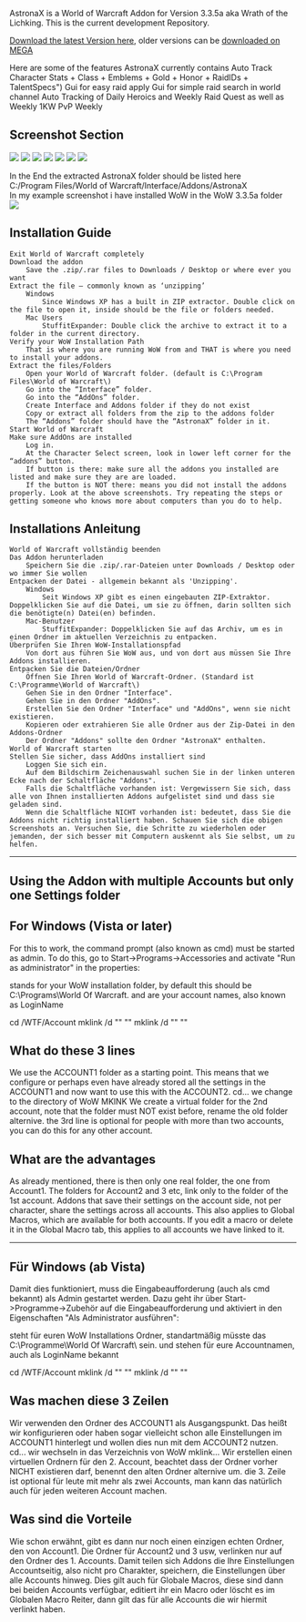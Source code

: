 AstronaX is a World of Warcraft Addon for Version 3.3.5a aka Wrath of the Lichking. This is the current development Repository.

<a href="https://mega.nz/file/rd8kxSDB#ELFypu5XKVkdEmZcL71KQ27r2UJDMzo5UOYav1oHxfU">Download the latest Version here</a>, older versions can be <a href="https://mega.nz/#F!CMMAXICB!uQ_Ma9DWCaXFfk9WzWZILA">downloaded on MEGA</a>

Here are some of the features AstronaX currently contains
Auto Track Character Stats + Class + Emblems + Gold + Honor + RaidIDs + TalentSpecs")
Gui for easy raid apply 
Gui for simple raid search in world channel
Auto Tracking of Daily Heroics and Weekly Raid Quest as well as Weekly 1KW PvP Weekly

Screenshot Section
-----------------------------------------------------------------------------------------------------------------------------
<img src="https://raw.githubusercontent.com/kantmn/LUA_AstronaX/master/AstronaX_FuBar_Tooltip.png">
<img src="https://github.com/kantmn/LUA_AstronaX/blob/master/AstronaX_GUI_Settings_AutoX.png">
<img src="https://github.com/kantmn/LUA_AstronaX/blob/master/AstronaX_GUI_Settings_Infos.png">
<img src="https://github.com/kantmn/LUA_AstronaX/blob/master/AstronaX_GUI_Settings_Loot.png">
<img src="https://github.com/kantmn/LUA_AstronaX/blob/master/AstronaX_Raid_ApplicationWhisper.png">
<img src="https://github.com/kantmn/LUA_AstronaX/blob/master/AstronaX_Raid_MemberSearch_Page1.png">
<img src="https://github.com/kantmn/LUA_AstronaX/blob/master/AstronaX_Raid_MemberSearch_Page2.png">



In the End the extracted AstronaX folder should be listed here
<br>C:/Program Files/World of Warcraft/Interface/Addons/AstronaX
<br>In my example screenshot i have installed WoW in the WoW 3.3.5a folder
<br><img src="https://raw.githubusercontent.com/kantmn/LUA_AstronaX/master/AstronaX_Installation_Path.png">

Installation Guide
-----------------------------------------------------------------------------------------------------------------------------
    Exit World of Warcraft completely
    Download the addon
        Save the .zip/.rar files to Downloads / Desktop or where ever you want
    Extract the file – commonly known as ‘unzipping’
        Windows
            Since Windows XP has a built in ZIP extractor. Double click on the file to open it, inside should be the file or folders needed.
        Mac Users
            StuffitExpander: Double click the archive to extract it to a folder in the current directory.
    Verify your WoW Installation Path
        That is where you are running WoW from and THAT is where you need to install your addons.
    Extract the files/Folders
        Open your World of Warcraft folder. (default is C:\Program Files\World of Warcraft\)
        Go into the “Interface” folder.
        Go into the “AddOns” folder.
		Create Interface and Addons folder if they do not exist
        Copy or extract all folders from the zip to the addons folder
        The “Addons” folder should have the “AstronaX” folder in it.
    Start World of Warcraft
    Make sure AddOns are installed
        Log in.
        At the Character Select screen, look in lower left corner for the “addons” button.
        If button is there: make sure all the addons you installed are listed and make sure they are are loaded.
        If the button is NOT there: means you did not install the addons properly. Look at the above screenshots. Try repeating the steps or getting someone who knows more about computers than you do to help.

Installations Anleitung
-----------------------------------------------------------------------------------------------------------------------------
    World of Warcraft vollständig beenden
    Das Addon herunterladen
        Speichern Sie die .zip/.rar-Dateien unter Downloads / Desktop oder wo immer Sie wollen
    Entpacken der Datei - allgemein bekannt als 'Unzipping'.
        Windows
            Seit Windows XP gibt es einen eingebauten ZIP-Extraktor. Doppelklicken Sie auf die Datei, um sie zu öffnen, darin sollten sich die benötigte(n) Datei(en) befinden.
        Mac-Benutzer
            StuffitExpander: Doppelklicken Sie auf das Archiv, um es in einen Ordner im aktuellen Verzeichnis zu entpacken.
    Überprüfen Sie Ihren WoW-Installationspfad
        Von dort aus führen Sie WoW aus, und von dort aus müssen Sie Ihre Addons installieren.
    Entpacken Sie die Dateien/Ordner
        Öffnen Sie Ihren World of Warcraft-Ordner. (Standard ist C:\Programme\World of Warcraft\)
        Gehen Sie in den Ordner "Interface".
        Gehen Sie in den Ordner "AddOns".
		Erstellen Sie den Ordner "Interface" und "AddOns", wenn sie nicht existieren.
        Kopieren oder extrahieren Sie alle Ordner aus der Zip-Datei in den Addons-Ordner
        Der Ordner "Addons" sollte den Ordner "AstronaX" enthalten.
    World of Warcraft starten
    Stellen Sie sicher, dass AddOns installiert sind
        Loggen Sie sich ein.
        Auf dem Bildschirm Zeichenauswahl suchen Sie in der linken unteren Ecke nach der Schaltfläche "Addons".
        Falls die Schaltfläche vorhanden ist: Vergewissern Sie sich, dass alle von Ihnen installierten Addons aufgelistet sind und dass sie geladen sind.
        Wenn die Schaltfläche NICHT vorhanden ist: bedeutet, dass Sie die Addons nicht richtig installiert haben. Schauen Sie sich die obigen Screenshots an. Versuchen Sie, die Schritte zu wiederholen oder jemanden, der sich besser mit Computern auskennt als Sie selbst, um zu helfen.

-----------------------------------------------------------------------------------------------------------------------------
Using the Addon with multiple Accounts but only one Settings folder
-----------------------------------------------------------------------------------------------------------------------------
For Windows (Vista or later)
-------------------------
For this to work, the command prompt (also known as cmd) must be started as admin. To do this, go to Start->Programs->Accessories and activate "Run as administrator" in the properties:
	
<WOWDIR> stands for your WoW installation folder, by default this should be C:\Programs\World Of Warcraft\.
<ACCOUNT1> and <ACCOUNT2> are your account names, also known as LoginName

cd <WOWDIR>/WTF/Account
mklink /d "<ACCOUNT2>" "<ACCOUNT1>"
mklink /d "<ACCOUNT3>" "<ACCOUNT1>"

What do these 3 lines
-------------------------
We use the ACCOUNT1 folder as a starting point. This means that we configure or perhaps even have already stored all the settings in the ACCOUNT1 and now want to use this with the ACCOUNT2.
cd... we change to the directory of WoW
MKlNK We create a virtual folder for the 2nd account, note that the folder must NOT exist before, rename the old folder alternive.
the 3rd line is optional for people with more than two accounts, you can do this for any other account.

What are the advantages
-------------------------
As already mentioned, there is then only one real folder, the one from Account1. The folders for Account2 and 3 etc, link only to the folder of the 1st account. Addons that save their settings on the account side, not per character, share the settings across all accounts. This also applies to Global Macros, which are available for both accounts. If you edit a macro or delete it in the Global Macro tab, this applies to all accounts we have linked to it.

-----------------------------------------------------------------------------------------------------------------------------

Für Windows (ab Vista)
-------------------------
Damit dies funktioniert, muss die Eingabeaufforderung (auch als cmd bekannt) als Admin gestartet werden. Dazu geht ihr über Start->Programme->Zubehör auf die Eingabeaufforderung und aktiviert in den Eigenschaften "Als Administrator ausführen":
	
<WOWDIR> steht für euren WoW Installations Ordner, standartmäßig müsste das C:\Programme\World Of Warcraft\ sein.
<ACCOUNT1> und <ACCOUNT2> stehen für eure Accountnamen, auch als LoginName bekannt

cd <WOWDIR>/WTF/Account
mklink /d "<ACCOUNT2>" "<ACCOUNT1>"
mklink /d "<ACCOUNT3>" "<ACCOUNT1>"

Was machen diese 3 Zeilen
-------------------------
Wir verwenden den Ordner des ACCOUNT1 als Ausgangspunkt. Das heißt wir konfigurieren oder haben sogar vielleicht schon alle Einstellungen im ACCOUNT1 hinterlegt und wollen dies nun mit dem ACCOUNT2 nutzen.
cd... wir wechseln in das Verzeichnis von WoW
mklink... Wir erstellen einen virtuellen Ordnern für den 2. Account, beachtet dass der Ordner vorher NICHT existieren darf, benennt den alten Ordner alternive um.
die 3. Zeile ist optional für leute mit mehr als zwei Accounts, man kann das natürlich auch für jeden weiteren Account machen.

Was sind die Vorteile
-------------------------
Wie schon erwähnt, gibt es dann nur noch einen einzigen echten Ordner, den von Account1. Die Ordner für Account2 und 3 usw, verlinken nur auf den Ordner des 1. Accounts. Damit teilen sich Addons die Ihre Einstellungen Accountseitig, also nicht pro Charakter, speichern, die Einstellungen über alle Accounts hinweg. Dies gilt auch für Globale Macros, diese sind dann bei beiden Accounts verfügbar, editiert ihr ein Macro oder löscht es im Globalen Macro Reiter, dann gilt das für alle Accounts die wir hiermit verlinkt haben.
